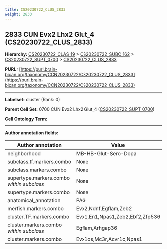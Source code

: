```yaml
---
title: CS20230722_CLUS_2833
weight: 2833
---
```

## 2833 CUN Evx2 Lhx2 Glut_4 (CS20230722_CLUS_2833)
<b>Hierarchy: </b>
[CS20230722_CLAS_19](../CS20230722_CLAS_19) >
[CS20230722_SUBC_162](../CS20230722_SUBC_162) >
[CS20230722_SUPT_0700](../CS20230722_SUPT_0700) >
[CS20230722_CLUS_2833](../CS20230722_CLUS_2833)

**PURL:** [https://purl.brain-bican.org/taxonomy/CCN20230722/CS20230722_CLUS_2833](https://purl.brain-bican.org/taxonomy/CCN20230722/CS20230722_CLUS_2833)

---


**Labelset:** cluster (Rank: 0)

**Parent Cell Set:** 0700 CUN Evx2 Lhx2 Glut_4 ([CS20230722_SUPT_0700](../CS20230722_SUPT_0700))



**Cell Ontology Term:** 

[MARKER GENES.]: #


---

[TRANSFERRED ANNOTATIONS.]: #


[AUTHOR ANNOTATION FIELDS.]: #


**Author annotation fields:**

| Author annotation | Value |
|-------------------|-------|
|neighborhood|MB-HB-Glut-Sero-Dopa|
|subclass.tf.markers.combo|None|
|subclass.markers.combo|None|
|supertype.markers.combo _within subclass_|None|
|supertype.markers.combo|None|
|anatomical_annotation|PAG|
|merfish.markers.combo|Evx2,Ndnf,Egflam,Zeb2|
|cluster.TF.markers.combo|Evx1,En1,Npas1,Zeb2,Ebf2,Zfp536|
|cluster.markers.combo _within subclass_|Egflam,Arhgap36|
|cluster.markers.combo|Evx1os,Mc3r,Acvr1c,Npas1|
